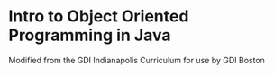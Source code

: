 # Intro to Object Oriented Programming in Java

Modified from the GDI Indianapolis Curriculum for use by GDI Boston
